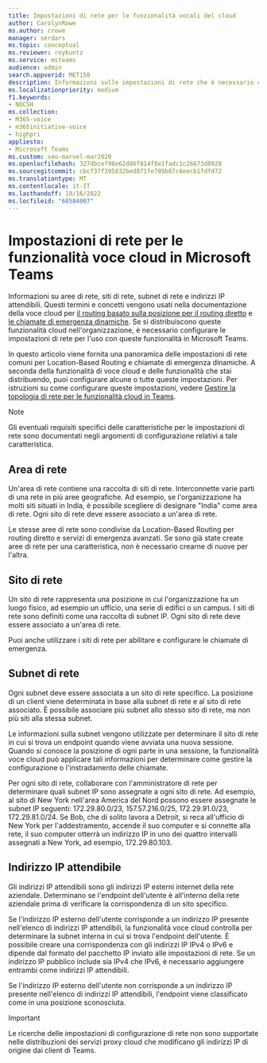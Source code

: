 ```yaml
---
title: Impostazioni di rete per le funzionalità vocali del cloud
author: CarolynRowe
ms.author: crowe
manager: serdars
ms.topic: conceptual
ms.reviewer: roykuntz
ms.service: msteams
audience: admin
search.appverid: MET150
description: Informazioni sulle impostazioni di rete che è necessario configurare per Location-Based Routing per routing diretto e servizi di emergenza avanzati.
ms.localizationpriority: medium
f1.keywords:
- NOCSH
ms.collection:
- M365-voice
- m365initiative-voice
- highpri
appliesto:
- Microsoft Teams
ms.custom: seo-marvel-mar2020
ms.openlocfilehash: 327dbcef98e62d86f814f8e1fadc1c26673d0928
ms.sourcegitcommit: cbcf37f395832bed871fe709b87c6eecb1fdfd72
ms.translationtype: MT
ms.contentlocale: it-IT
ms.lasthandoff: 10/16/2022
ms.locfileid: "68584007"
---
```

# <a name="network-settings-for-cloud-voice-features-in-microsoft-teams"></a>Impostazioni di rete per le funzionalità voce cloud in Microsoft Teams

Informazioni su aree di rete, siti di rete, subnet di rete e indirizzi IP attendibili. Questi termini e concetti vengono usati nella documentazione della voce cloud per [il routing basato sulla posizione per il routing diretto](location-based-routing-plan.md) e [le chiamate di emergenza dinamiche](configure-dynamic-emergency-calling.md). Se si distribuiscono queste funzionalità cloud nell'organizzazione, è necessario configurare le impostazioni di rete per l'uso con queste funzionalità in Microsoft Teams.

In questo articolo viene fornita una panoramica delle impostazioni di rete comuni per Location-Based Routing e chiamate di emergenza dinamiche. A seconda della funzionalità di voce cloud e delle funzionalità che stai distribuendo, puoi configurare alcune o tutte queste impostazioni. Per istruzioni su come configurare queste impostazioni, vedere [Gestire la topologia di rete per le funzionalità cloud in Teams](manage-your-network-topology.md).

> [!NOTE]
> Gli eventuali requisiti specifici delle caratteristiche per le impostazioni di rete sono documentati negli argomenti di configurazione relativi a tale caratteristica.

## <a name="network-region"></a>Area di rete

Un'area di rete contiene una raccolta di siti di rete. Interconnette varie parti di una rete in più aree geografiche. Ad esempio, se l'organizzazione ha molti siti situati in India, è possibile scegliere di designare "India" come area di rete. Ogni sito di rete deve essere associato a un'area di rete.

Le stesse aree di rete sono condivise da Location-Based Routing per routing diretto e servizi di emergenza avanzati. Se sono già state create aree di rete per una caratteristica, non è necessario crearne di nuove per l'altra.

## <a name="network-site"></a>Sito di rete

Un sito di rete rappresenta una posizione in cui l'organizzazione ha un luogo fisico, ad esempio un ufficio, una serie di edifici o un campus. I siti di rete sono definiti come una raccolta di subnet IP. Ogni sito di rete deve essere associato a un'area di rete.

Puoi anche utilizzare i siti di rete per abilitare e configurare le chiamate di emergenza.

## <a name="network-subnet"></a>Subnet di rete

Ogni subnet deve essere associata a un sito di rete specifico. La posizione di un client viene determinata in base alla subnet di rete e al sito di rete associato. È possibile associare più subnet allo stesso sito di rete, ma non più siti alla stessa subnet.

Le informazioni sulla subnet vengono utilizzate per determinare il sito di rete in cui si trova un endpoint quando viene avviata una nuova sessione. Quando si conosce la posizione di ogni parte in una sessione, la funzionalità voce cloud può applicare tali informazioni per determinare come gestire la configurazione o l'instradamento delle chiamate.

Per ogni sito di rete, collaborare con l'amministratore di rete per determinare quali subnet IP sono assegnate a ogni sito di rete. Ad esempio, al sito di New York nell'area America del Nord possono essere assegnate le subnet IP seguenti: 172.29.80.0/23, 157.57.216.0/25, 172.29.91.0/23, 172.29.81.0/24. Se Bob, che di solito lavora a Detroit, si reca all'ufficio di New York per l'addestramento, accende il suo computer e si connette alla rete, il suo computer otterrà un indirizzo IP in uno dei quattro intervalli assegnati a New York, ad esempio, 172.29.80.103.

## <a name="trusted-ip-address"></a>Indirizzo IP attendibile

Gli indirizzi IP attendibili sono gli indirizzi IP esterni internet della rete aziendale. Determinano se l'endpoint dell'utente è all'interno della rete aziendale prima di verificare la corrispondenza di un sito specifico.

Se l'indirizzo IP esterno dell'utente corrisponde a un indirizzo IP presente nell'elenco di indirizzi IP attendibili, la funzionalità voce cloud controlla per determinare la subnet interna in cui si trova l'endpoint dell'utente. È possibile creare una corrispondenza con gli indirizzi IP IPv4 o IPv6 e dipende dal formato del pacchetto IP inviato alle impostazioni di rete. Se un indirizzo IP pubblico include sia IPv4 che IPv6, è necessario aggiungere entrambi come indirizzi IP attendibili.

Se l'indirizzo IP esterno dell'utente non corrisponde a un indirizzo IP presente nell'elenco di indirizzi IP attendibili, l'endpoint viene classificato come in una posizione sconosciuta.

> [!Important]
> Le ricerche delle impostazioni di configurazione di rete non sono supportate nelle distribuzioni dei servizi proxy cloud che modificano gli indirizzi IP di origine dai client di Teams.
